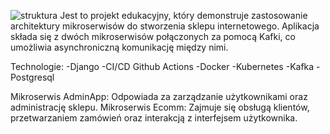 ![struktura](https://github.com/user-attachments/assets/a15970a8-40b4-4da6-8d3b-4e34ccb43695)
Jest to projekt edukacyjny, który demonstruje zastosowanie architektury mikroserwisów do stworzenia sklepu internetowego. Aplikacja składa się z dwóch mikroserwisów połączonych za pomocą Kafki, co umożliwia asynchroniczną komunikację między nimi.

Technologie:
-Django
-CI/CD Github Actions
-Docker
-Kubernetes
-Kafka
-Postgresql

Mikroserwis AdminApp: Odpowiada za zarządzanie użytkownikami oraz administrację sklepu.
Mikroserwis Ecomm: Zajmuje się obsługą klientów, przetwarzaniem zamówień oraz interakcją z interfejsem użytkownika.
